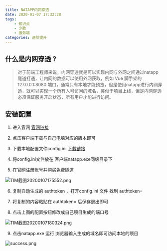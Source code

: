 ```yaml
---
title: NATAPP内网穿透
date: 2020-01-07 17:32:28
tags:
	- 知识点
	- 少数
	- 服务端
categories: 进阶提升
---
```


## 什么是内网穿透 ?

> 对于前端工程师来说，内网穿透就是可以实现内网与外网之间通过natapp隧道打通，让内网的数据可以使用外网获取，例如 Vue 脚手架的 127.0.0.1:8080 端口，通常只有本地才能预览，但是使用natapp进行内网穿透，就可以实现一个所有人可访问的域名，类似于项目上线，但是内网穿透必须保证服务开启状态，所有用户才能进行访问。

## 安装配置

1. 进入官网  [官网链接]( https://natapp.cn/ )
2. 点击客户端下载与自己电脑对应的版本即可
3. 下载本地配置文件config.ini   [下载链接]( https://natapp.cn/article/config_ini )

4. 将config.ini文件放在 客户端natapp.exe同级目录下
5. 在官网注册账号并购买免费隧道

![TIM截图20200107175552.png](https://i.loli.net/2020/01/07/ANzSWxbPsymgDdK.png)

6. 复制自动生成的 authtoken ，打开config.ini 文件 找到 authtoken=

7. 将复制的内容粘贴在 authtoken= 后保存退出即可
8. 点击上图的配置按钮修改成自己项目生成的端口号

![TIM截图20200107180324.png](https://i.loli.net/2020/01/07/7Z1PNF4VHxQCXYz.png)

9. 点击natapp.exe 运行  浏览器输入生成的域名即可访问本地的项目

![success.png](https://i.loli.net/2020/01/07/B5XHMR1sPVKL3Tt.png)